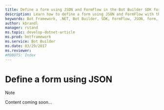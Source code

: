 ```yaml
---
title: Define a form using JSON and FormFlow in the Bot Builder SDK for .NET | Microsoft Docs
description: Learn how to define a form using JSON and FormFlow with the Bot Builder SDK for .NET.
keywords: Bot Framework, .NET, Bot Builder, SDK, FormFlow, JSON, form, define form
author: kbrandl
manager: rstand
ms.topic: develop-dotnet-article
ms.prod: botframework
ms.service: Bot Builder
ms.date: 03/29/2017
ms.reviewer:
#ROBOTS: Index
---
```


# Define a form using JSON

> [!NOTE]
> Content coming soon...
